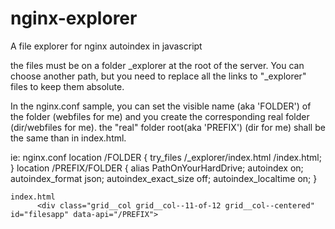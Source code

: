 # nginx-explorer
A file explorer for nginx autoindex in javascript

the files must be on a folder _explorer at the root of the server.
You can choose another path, but you need to replace all the links to "_explorer" files to keep them absolute.

In the nginx.conf sample, you can set the visible name (aka 'FOLDER') of the folder (webfiles for me)
and you create the corresponding real folder (dir/webfiles for me).
the "real" folder root(aka 'PREFIX') (dir for me) shall be the same than in index.html.

ie:
nginx.conf
	location /FOLDER
		{
			try_files /_explorer/index.html /index.html;
		}
			location /PREFIX/FOLDER
		{
			alias PathOnYourHardDrive;
			autoindex on;
			autoindex_format json;
	    autoindex_exact_size off;
    	autoindex_localtime on;
		}
		
	index.html
		  <div class="grid__col grid__col--11-of-12 grid__col--centered" id="filesapp" data-api="/PREFIX">
